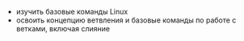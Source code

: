 - изучить базовые команды Linux
- освоить концепцию ветвления и базовые команды по работе с ветками, включая слияние